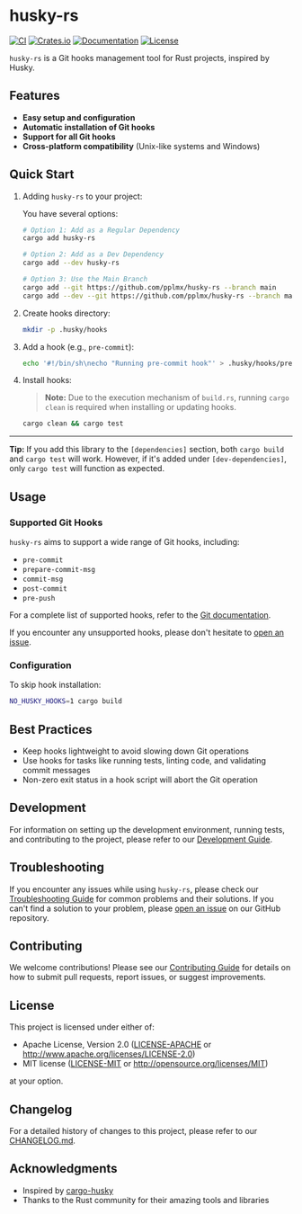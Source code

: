 # husky-rs

[![CI](https://github.com/pplmx/husky-rs/workflows/CI/badge.svg)](https://github.com/pplmx/husky-rs/actions)
[![Crates.io](https://img.shields.io/crates/v/husky-rs.svg)](https://crates.io/crates/husky-rs)
[![Documentation](https://docs.rs/husky-rs/badge.svg)](https://docs.rs/husky-rs)
[![License](https://img.shields.io/badge/license-MIT%2FApache--2.0-blue.svg)](#license)

`husky-rs` is a Git hooks management tool for Rust projects, inspired by Husky.

## Features

- **Easy setup and configuration**
- **Automatic installation of Git hooks**
- **Support for all Git hooks**
- **Cross-platform compatibility** (Unix-like systems and Windows)

## Quick Start

1. Adding `husky-rs` to your project:

   You have several options:

   ```sh
   # Option 1: Add as a Regular Dependency
   cargo add husky-rs

   # Option 2: Add as a Dev Dependency
   cargo add --dev husky-rs

   # Option 3: Use the Main Branch
   cargo add --git https://github.com/pplmx/husky-rs --branch main
   cargo add --dev --git https://github.com/pplmx/husky-rs --branch main
   ```

2. Create hooks directory:

   ```sh
   mkdir -p .husky/hooks
   ```

3. Add a hook (e.g., `pre-commit`):

   ```sh
   echo '#!/bin/sh\necho "Running pre-commit hook"' > .husky/hooks/pre-commit
   ```

4. Install hooks:

   > **Note:** Due to the execution mechanism of `build.rs`, running `cargo clean` is required when installing or updating hooks.

   ```sh
   cargo clean && cargo test
   ```

---

**Tip:** If you add this library to the `[dependencies]` section, both `cargo build` and `cargo test` will work. However, if it's added under `[dev-dependencies]`, only `cargo test` will function as expected.

## Usage

### Supported Git Hooks

`husky-rs` aims to support a wide range of Git hooks, including:

- `pre-commit`
- `prepare-commit-msg`
- `commit-msg`
- `post-commit`
- `pre-push`

For a complete list of supported hooks, refer to the [Git documentation](https://git-scm.com/docs/githooks).

If you encounter any unsupported hooks, please don't hesitate to [open an issue](https://github.com/pplmx/husky-rs/issues).

### Configuration

To skip hook installation:

```sh
NO_HUSKY_HOOKS=1 cargo build
```

## Best Practices

- Keep hooks lightweight to avoid slowing down Git operations
- Use hooks for tasks like running tests, linting code, and validating commit messages
- Non-zero exit status in a hook script will abort the Git operation

## Development

For information on setting up the development environment, running tests, and contributing to the project, please refer to our [Development Guide](docs/development.md).

## Troubleshooting

If you encounter any issues while using `husky-rs`, please check our [Troubleshooting Guide](docs/troubleshooting.md) for common problems and their solutions. If you can't find a solution to your problem, please [open an issue](https://github.com/pplmx/husky-rs/issues) on our GitHub repository.

## Contributing

We welcome contributions! Please see our [Contributing Guide](CONTRIBUTING.md) for details on how to submit pull requests, report issues, or suggest improvements.

## License

This project is licensed under either of:

- Apache License, Version 2.0 ([LICENSE-APACHE](LICENSE-APACHE) or http://www.apache.org/licenses/LICENSE-2.0)
- MIT license ([LICENSE-MIT](LICENSE-MIT) or http://opensource.org/licenses/MIT)

at your option.

## Changelog

For a detailed history of changes to this project, please refer to our [CHANGELOG.md](CHANGELOG.md).

## Acknowledgments

- Inspired by [cargo-husky](https://github.com/rhysd/cargo-husky)
- Thanks to the Rust community for their amazing tools and libraries
